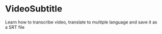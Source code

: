 # VideoSubtitle
Learn how to transcribe video, translate  to multiple language and save it as a SRT file
